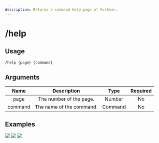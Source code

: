 ```yaml
---
description: Returns a command help page of Forkman.
---
```


# /help

## Usage

```
/help {page} {command}
```

## Arguments

| Name    | Description              | Type    | Required |
| :-----: | :----------------------: | :-----: | :------: |
| page    | The number of the page.  | Number  | No       |
| command | The name of the command. | Command | No       |

## Examples

![](https://github.com/xNickyDev/Forkman/assets/111157596/fe263872-93ae-40ed-bfe0-59cefb126f5c)
![](https://github.com/xNickyDev/Forkman/assets/111157596/5c191578-fbf1-4527-9e12-f2f1b81f1a4d)
![](https://github.com/xNickyDev/Forkman/assets/111157596/d2861890-1958-4309-8d40-3d4dc3cf8235)